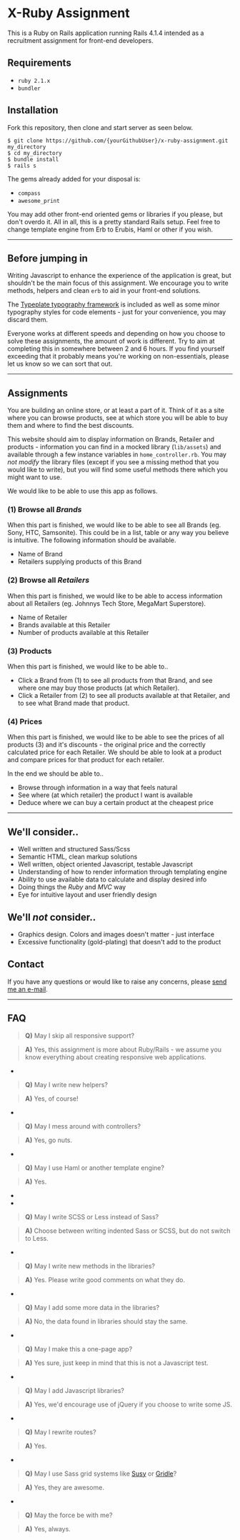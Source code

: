 # X-Ruby Assignment

This is a Ruby on Rails application running Rails 4.1.4 intended as a recruitment assignment for front-end developers.

## Requirements

- `ruby 2.1.x`
- `bundler`

## Installation

Fork this repository, then clone and start server as seen below.

```
$ git clone https://github.com/{yourGithubUser}/x-ruby-assignment.git my_directory
$ cd my_directory
$ bundle install
$ rails s
```

The gems already added for your disposal is:

- `compass`
- `awesome_print`

You may add other front-end oriented gems or libraries if you please, but don't overdo it. All in all, this is a pretty standard Rails setup. Feel free to change template engine from Erb to Erubis, Haml or other if you wish.

---

## Before jumping in

Writing Javascript to enhance the experience of the application is great, but shouldn't be the main focus of this assignment. We encourage you to write methods, helpers and clean `erb` to aid in your front-end solutions.

The [Typeplate typography framework](http://typeplate.com/) is included as well as some minor typography styles for code elements - just for your convenience, you may discard them.

Everyone works at different speeds and depending on how you choose to solve these assignments, the amount of work is different. Try to aim at completing this in somewhere between 2 and 6 hours. If you find yourself exceeding that it probably means you're working on non-essentials, please let us know so we can sort that out.

---

## Assignments

You are building an online store, or at least a part of it. Think of it as a site where you can browse products, see at which store you will be able to buy them and where to find the best discounts.

This website should aim to display information on Brands, Retailer and products - information you can find in a mocked library (`lib/assets`) and available through a few instance variables in `home_controller.rb`. You may _not modify_ the library files (except if you see a missing method that you would like to write), but you will find some useful methods there which you might want to use.

We would like to be able to use this app as follows.

### (1) Browse all _Brands_

When this part is finished, we would like to be able to see all Brands (eg. Sony, HTC, Samsonite). This could be in a list, table or any way you believe is intuitive. The following information should be available.

- Name of Brand
- Retailers supplying products of this Brand

### (2) Browse all _Retailers_

When this part is finished, we would like to be able to access information about all Retailers (eg. Johnnys Tech Store, MegaMart Superstore).

- Name of Retailer
- Brands available at this Retailer
- Number of products available at this Retailer

### (3) Products

When this part is finished, we would like to be able to..

- Click a Brand from (1) to see all products from that Brand, and see where one may buy those products (at which Retailer).
- Click a Retailer from (2) to see all products available at that Retailer, and to see what Brand made that product.

### (4) Prices

When this part is finished, we would like to be able to see the prices of all products (3) and it's discounts - the original price and the correctly calculated price for each Retailer. We should be able to look at a product and compare prices for that product for each retailer.

In the end we should be able to..

- Browse through information in a way that feels natural
- See where (at which retailer) the product I want is available
- Deduce where we can buy a certain product at the cheapest price

---

## We'll consider..

- Well written and structured Sass/Scss
- Semantic HTML, clean markup solutions
- Well written, object oriented Javascript, testable Javascript
- Understanding of how to render information through templating engine
- Ability to use available data to calculate and display desired info
- Doing things the _Ruby_ and _MVC_ way
- Eye for intuitive layout and user friendly design

## We'll _not_ consider..

- Graphics design. Colors and images doesn't matter - just interface
- Excessive functionality (gold-plating) that doesn't add to the product

## Contact

If you have any questions or would like to raise any concerns, please [send me an e-mail](mailto:andre.drougge@gmail.com).

---

## FAQ

> **Q)** May I skip all responsive support?

> **A)** Yes, this assignment is more about Ruby/Rails - we assume you know everything about creating responsive web applications.

-

> **Q)** May I write new helpers?

> **A)** Yes, of course!

-

> **Q)** May I mess around with controllers?

> **A)** Yes, go nuts.

-

> **Q)** May I use Haml or another template engine?

> **A)** Yes.

-

-

> **Q)** May I write SCSS or Less instead of Sass?

> **A)** Choose between writing indented Sass or SCSS, but do not switch to Less.

-

> **Q)** May I write new methods in the libraries?

> **A)** Yes. Please write good comments on what they do.

-

> **Q)** May I add some more data in the libraries?

> **A)** No, the data found in libraries should stay the same.

-

> **Q)** May I make this a one-page app?

> **A)** Yes sure, just keep in mind that this is not a Javascript test.

-

> **Q)** May I add Javascript libraries?

> **A)** Yes, we'd encourage use of jQuery if you choose to write some JS.

-

> **Q)** May I rewrite routes?

> **A)** Yes.

-

> **Q)** May I use Sass grid systems like [Susy](http://susy.oddbird.net/) or [Gridle](http://gridle.org/)?

> **A)** Yes, they are awesome.

-

> **Q)** May the force be with me?

> **A)** Yes, always.
